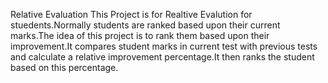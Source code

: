 Relative Evaluation 
This Project is for Realtive Evalution for stuedents.Normally students are ranked based upon their current marks.The idea of this project is to rank them based upon their improvement.It compares student marks in current test with previous tests and calculate a relative improvement percentage.It then ranks the student based on this percentage.